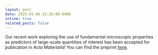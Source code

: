 ```yaml
---
layout: post
date: 2025-01-06 15:20:00-0400
inline: true
related_posts: false
---
```

Our recent work exploring the use of fundamental microscopic properties as predictors of large-scale quantities of interest has been accepted for publication in *Acta Materialia*! 
You can find the preprint [here](https://arxiv.org/abs/2411.16770).
